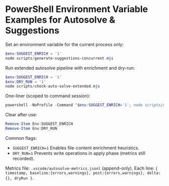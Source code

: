 # PowerShell Environment Variable Examples for Autosolve & Suggestions

Set an environment variable for the current process only:

```powershell
$env:SUGGEST_ENRICH = '1'
node scripts/generate-suggestions-concurrent.mjs
```

Run extended autosolve pipeline with enrichment and dry-run:

```powershell
$env:SUGGEST_ENRICH = '1'
$env:DRY_RUN = '1'
node scripts/check-auto-solve-extended.mjs
```

One-liner (scoped to command session):

```powershell
powershell -NoProfile -Command "$env:SUGGEST_ENRICH='1'; node scripts/generate-suggestions-concurrent.mjs"
```

Clear after use:

```powershell
Remove-Item Env:SUGGEST_ENRICH
Remove-Item Env:DRY_RUN
```

Common flags:
- `SUGGEST_ENRICH=1` Enables file-content enrichment heuristics.
- `DRY_RUN=1` Prevents write operations in apply phase (metrics still recorded).

Metrics file: `.vscode/autosolve-metrics.jsonl` (append-only). Each line: `{ timestamp, baseline:{errors,warnings}, post:{errors,warnings}, delta:{}, dryRun }`.
